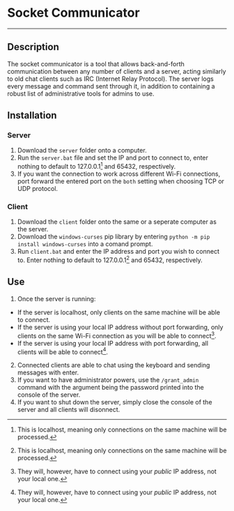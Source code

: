 # Socket Communicator
-----
## Description
The socket communicator is a tool that allows back-and-forth communication between any number of clients and a server, acting similarly to old chat clients such as IRC (Internet Relay Protocol). The server logs every message and command sent through it, in addition to containing a robust list of administrative tools for admins to use.

## Installation

### Server
1. Download the `server` folder onto a computer.
2. Run the `server.bat` file and set the IP and port to connect to, enter nothing to default to 127.0.0.1[^1] and 65432, respectively.
3. If you want the connection to work across different Wi-Fi connections, port forward the entered port on the `both` setting when choosing TCP or UDP protocol.

### Client
1. Download the `client` folder onto the same or a seperate computer as the server.
2. Download the `windows-curses` pip library by entering `python -m pip install windows-curses` into a comand prompt.
3. Run `client.bat` and enter the IP address and port you wish to connect to. Enter nothing to default to 127.0.0.1[^1] and 65432, respectively.



## Use
1. Once the server is running:
- If the server is localhost, only clients on the same machine will be able to connect.
- If the server is using your local IP address without port forwarding, only clients on the same Wi-Fi connection as you will be able to connect[^2].
- If the server is using your local IP address with port forwarding, all clients will be able to connect[^2].
2. Connected clients are able to chat using the keyboard and sending messages with enter.
3. If you want to have administrator powers, use the `/grant_admin` command with the argument being the password printed into the console of the server.
4. If you want to shut down the server, simply close the console of the server and all clients will disonnect.


[^1]: This is localhost, meaning only connections on the same machine will be processed.
[^2]: They will, however, have to connect using your _public_ IP address, not your local one.